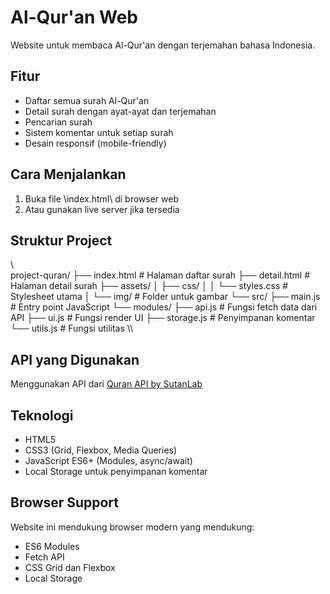 ﻿# Al-Qur'an Web

Website untuk membaca Al-Qur'an dengan terjemahan bahasa Indonesia.

## Fitur

- Daftar semua surah Al-Qur'an
- Detail surah dengan ayat-ayat dan terjemahan
- Pencarian surah
- Sistem komentar untuk setiap surah
- Desain responsif (mobile-friendly)

## Cara Menjalankan

1. Buka file \index.html\ di browser web
2. Atau gunakan live server jika tersedia

## Struktur Project

\\\
project-quran/
├── index.html                # Halaman daftar surah
├── detail.html               # Halaman detail surah
├── assets/
│   ├── css/
│   │   └── styles.css        # Stylesheet utama
│   └── img/                  # Folder untuk gambar
└── src/
    ├── main.js               # Entry point JavaScript
    └── modules/
        ├── api.js            # Fungsi fetch data dari API
        ├── ui.js             # Fungsi render UI
        ├── storage.js        # Penyimpanan komentar
        └── utils.js          # Fungsi utilitas
\\\

## API yang Digunakan

Menggunakan API dari [Quran API by SutanLab](https://api.quran.sutanlab.id)

## Teknologi

- HTML5
- CSS3 (Grid, Flexbox, Media Queries)
- JavaScript ES6+ (Modules, async/await)
- Local Storage untuk penyimpanan komentar

## Browser Support

Website ini mendukung browser modern yang mendukung:
- ES6 Modules
- Fetch API
- CSS Grid dan Flexbox
- Local Storage
